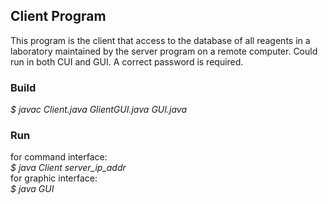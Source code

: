 ## Client Program
This program is the client that access to the database of all reagents in a laboratory maintained by the server program on a remote computer. Could run in both CUI and GUI. A correct password is required.

### Build
*$ javac Client.java GlientGUI.java GUI.java*

### Run
for command interface:<br>
*$ java Client server_ip_addr*<br>
for graphic interface:<br>
*$ java GUI*
